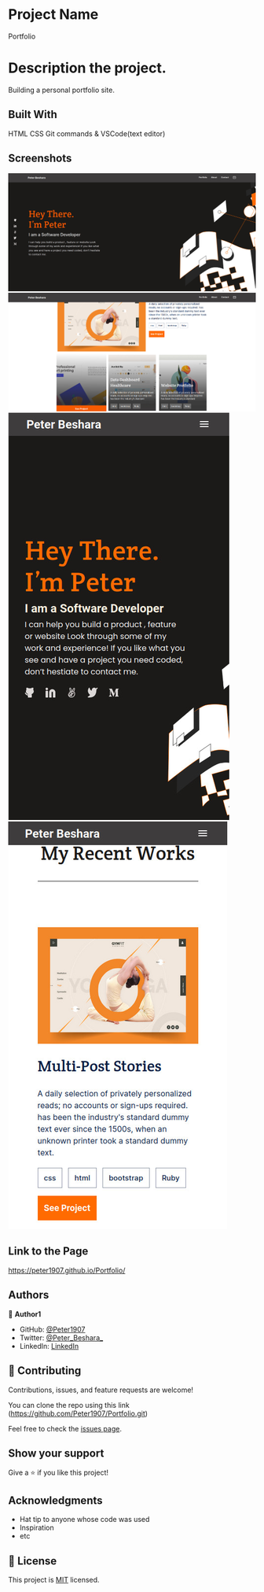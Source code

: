 # Project Name
Portfolio

# Description the project.
Building a personal portfolio site.

## Built With

HTML
CSS
Git commands & VSCode(text editor)

## Screenshots

![](./media/Screenshots/Sc01.jpg)
![](./media/Screenshots/Sc02.jpg)
![](./media/Screenshots/Sc03.jpg)
![](./media/Screenshots/Sc04.jpg)

## Link to the Page

https://peter1907.github.io/Portfolio/

## Authors

👤 **Author1**

- GitHub: [@Peter1907](https://github.com/Peter1907)
- Twitter: [@Peter_Beshara_](https://twitter.com/Peter_Beshara_)
- LinkedIn: [LinkedIn](https://www.linkedin.com/in/peter-beshara-b33681241/)

## 🤝 Contributing

Contributions, issues, and feature requests are welcome!

You can clone the repo using this link (https://github.com/Peter1907/Portfolio.git)

Feel free to check the [issues page](https://github.com/Peter1907/Portfolio/issues).

## Show your support

Give a ⭐️ if you like this project!

## Acknowledgments

- Hat tip to anyone whose code was used
- Inspiration
- etc

## 📝 License

This project is [MIT](./MIT.md) licensed.
